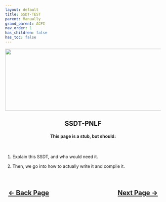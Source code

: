 ```yaml
---
layout: default
title: SSDT-TEST
parent: Manually
grand_parent: ACPI
nav_order: 1
has_children: false
has_toc: false
---
```


<style>
  .navigation-container {
    display: flex;
    justify-content: space-between;
    align-items: center;
    width: 100%;
  }
  
  .nav-button {
    margin: 10px;
  }
</style>

<p align="center">
  <img width="650" height="200" src="../../../../../../assets/Headers/Header-Placeholder.png">
</p>

<h2 align="center">SSDT-PNLF</h2>

<h4 align="center">This page is a stub, but should:</h4>
<br>

1. Explain this SSDT, and who would need it.

2. Then, we go into how to actually write it and compile it.

<h2 align="center">
  <br>
  <div class="navigation-container">
    <a class="nav-button" href="../index/">&larr; Back Page</a>
    <a class="nav-button" href="../../../02-Drivers/">Next Page &rarr;</a>
  </div>
  <br>
</h2>
